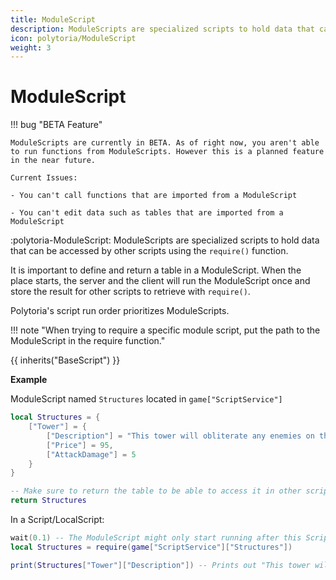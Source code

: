 ```yaml
---
title: ModuleScript
description: ModuleScripts are specialized scripts to hold data that can be accessed by other scripts using the `require()` function.
icon: polytoria/ModuleScript
weight: 3
---
```


# ModuleScript

<div data-search-exclude markdown>
!!! bug "BETA Feature"

    ModuleScripts are currently in BETA. As of right now, you aren't able to run functions from ModuleScripts. However this is a planned feature in the near future.

    Current Issues:

    - You can't call functions that are imported from a ModuleScript

    - You can't edit data such as tables that are imported from a ModuleScript

</div>

:polytoria-ModuleScript: ModuleScripts are specialized scripts to hold data that can be accessed by other scripts using the `require()` function.

It is important to define and return a table in a ModuleScript. When the place starts, the server and the client will run the ModuleScript once and store the result for other scripts to retrieve with `require()`.

Polytoria's script run order prioritizes ModuleScripts.

<div data-search-exclude markdown>
!!! note "When trying to require a specific module script, put the path to the ModuleScript in the require function."
</div>

{{ inherits("BaseScript") }}

**Example**

ModuleScript named `Structures` located in `game["ScriptService"]`

```lua
local Structures = {
    ["Tower"] = {
        ["Description"] = "This tower will obliterate any enemies on the way to the castle!",
        ["Price"] = 95,
        ["AttackDamage"] = 5
    }
}

-- Make sure to return the table to be able to access it in other scripts!
return Structures
```

In a Script/LocalScript:

```lua
wait(0.1) -- The ModuleScript might only start running after this Script/LocalScript began running and thus this wait() is necessary
local Structures = require(game["ScriptService"]["Structures"])

print(Structures["Tower"]["Description"]) -- Prints out "This tower will obliterate any enemies on the way to the castle!" like how it was defined in the ModuleScript above.
```
